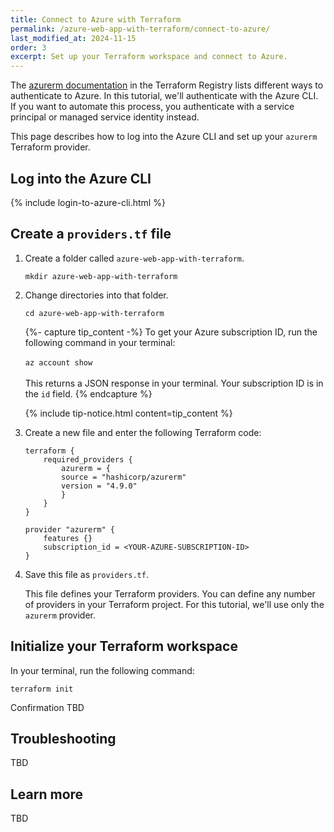 ```yaml
---
title: Connect to Azure with Terraform
permalink: /azure-web-app-with-terraform/connect-to-azure/
last_modified_at: 2024-11-15
order: 3
excerpt: Set up your Terraform workspace and connect to Azure.
---
```


The [azurerm documentation](https://registry.terraform.io/providers/hashicorp/azurerm/latest/docs#authenticating-to-azure) in the Terraform Registry lists different ways to authenticate to Azure. In this tutorial, we'll authenticate with the Azure CLI. If you want to automate this process, you authenticate with a service principal or managed service identity instead.

This page describes how to log into the Azure CLI and set up your `azurerm` Terraform provider.

## Log into the Azure CLI

{% include login-to-azure-cli.html %}

## Create a `providers.tf` file

1. Create a folder called `azure-web-app-with-terraform`.

    ```console
    mkdir azure-web-app-with-terraform
    ```

1. Change directories into that folder.

    ```console
    cd azure-web-app-with-terraform
    ```

    {%- capture tip_content -%}
    To get your Azure subscription ID, run the following command in your terminal:
    <br/><br/>
    `az account show`
    <br/><br/>
    This returns a JSON response in your terminal. Your subscription ID is in the `id` field.
    {% endcapture %}

    {% include tip-notice.html content=tip_content %}

1. Create a new file and enter the following Terraform code:

    ```hcl
    terraform {
        required_providers {
            azurerm = {
            source = "hashicorp/azurerm"
            version = "4.9.0"
            }
        }
    }

    provider "azurerm" {
        features {}
        subscription_id = <YOUR-AZURE-SUBSCRIPTION-ID>
    }
    ```

1. Save this file as `providers.tf`.

    This file defines your Terraform providers. You can define any number of providers in your Terraform project. For this tutorial, we'll use only the `azurerm` provider.

## Initialize your Terraform workspace

In your terminal, run the following command:

```console
terraform init
```

Confirmation TBD

## Troubleshooting 

TBD

## Learn more

TBD

